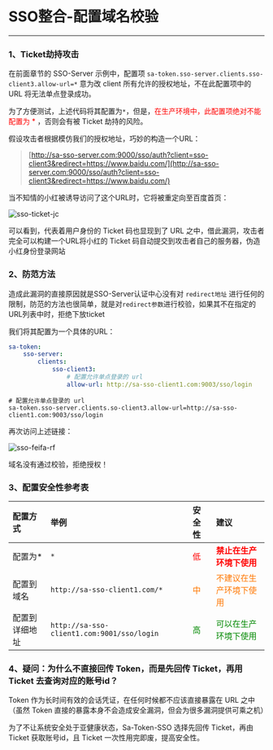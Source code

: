 # SSO整合-配置域名校验

--- 

### 1、Ticket劫持攻击
在前面章节的 SSO-Server 示例中，配置项 `sa-token.sso-server.clients.sso-client3.allow-url=*` 意为改 client 所有允许的授权地址，不在此配置项中的 URL 将无法单点登录成功。

为了方便测试，上述代码将其配置为`*`，但是，<font color="#FF0000" >在生产环境中，此配置项绝对不能配置为 * </font>，否则会有被 Ticket 劫持的风险。

假设攻击者根据模仿我们的授权地址，巧妙的构造一个URL：

> [http://sa-sso-server.com:9000/sso/auth?client=sso-client3&redirect=https://www.baidu.com/](http://sa-sso-server.com:9000/sso/auth?client=sso-client3&redirect=https://www.baidu.com/)

当不知情的小红被诱导访问了这个URL时，它将被重定向至百度首页：

![sso-ticket-jc](https://oss.dev33.cn/sa-token/doc/sso/sso-ticket-jc.png 's-w-sh')

可以看到，代表着用户身份的 Ticket 码也显现到了 URL 之中，借此漏洞，攻击者完全可以构建一个URL将小红的 Ticket 码自动提交到攻击者自己的服务器，伪造小红身份登录网站

### 2、防范方法

造成此漏洞的直接原因就是SSO-Server认证中心没有对 `redirect地址` 进行任何的限制，防范的方法也很简单，就是对`redirect参数`进行校验，如果其不在指定的URL列表中时，拒绝下放ticket 

我们将其配置为一个具体的URL：
<!---------------------------- tabs:start ---------------------------->
<!------------- tab:yaml 风格  ------------->
``` yaml
sa-token: 
	sso-server: 
		clients:
			sso-client3:
				# 配置允许单点登录的 url 
				allow-url: http://sa-sso-client1.com:9003/sso/login
```
<!------------- tab:properties 风格  ------------->
``` properties
# 配置允许单点登录的 url 
sa-token.sso-server.clients.so-client3.allow-url=http://sa-sso-client1.com:9003/sso/login
```
<!---------------------------- tabs:end ---------------------------->

再次访问上述链接：

![sso-feifa-rf](https://oss.dev33.cn/sa-token/doc/sso/sso-feifa-rf.png 's-w-sh')

域名没有通过校验，拒绝授权！

### 3、配置安全性参考表

| 配置方式		| 举例										| 安全性								|  建议									|
| :--------		| :--------									| :--------							| :--------								|
| 配置为*		| `*`										| <font color="#F00" >低</font>		| **<font color="#F00" >禁止在生产环境下使用</font>**	|
| 配置到域名	| `http://sa-sso-client1.com/*`					| <font color="#F70" >中</font>		| <font color="#F70" >不建议在生产环境下使用</font>	|
| 配置到详细地址| `http://sa-sso-client1.com:9001/sso/login`	| <font color="#080" >高</font>		| <font color="#080" >可以在生产环境下使用</font>	|


### 4、疑问：为什么不直接回传 Token，而是先回传 Ticket，再用 Ticket 去查询对应的账号id？
Token 作为长时间有效的会话凭证，在任何时候都不应该直接暴露在 URL 之中（虽然 Token 直接的暴露本身不会造成安全漏洞，但会为很多漏洞提供可乘之机）

为了不让系统安全处于亚健康状态，Sa-Token-SSO 选择先回传 Ticket，再由 Ticket 获取账号id，且 Ticket 一次性用完即废，提高安全性。

